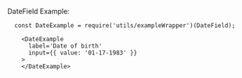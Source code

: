 DateField Example:

```example
  const DateExample = require('utils/exampleWrapper')(DateField);

    <DateExample
      label='Date of birth'
      input={{ value: '01-17-1983' }}
    >
    </DateExample>
```
